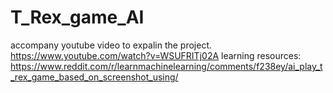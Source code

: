 # T_Rex_game_AI
accompany youtube video to expalin the project. https://www.youtube.com/watch?v=WSUFRITj02A 
learning resources: https://www.reddit.com/r/learnmachinelearning/comments/f238ey/ai_play_t_rex_game_based_on_screenshot_using/ 
